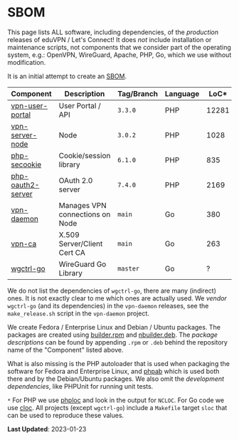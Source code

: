 # SBOM

This page lists ALL software, including dependencies, of the _production_ 
releases of eduVPN / Let's Connect! It does _not_ include installation or 
maintenance scripts, not components that we consider part of the operating 
system, e.g.: OpenVPN, WireGuard, Apache, PHP, Go, which we use without 
modification.

It is an initial attempt to create an 
[SBOM](https://en.wikipedia.org/wiki/Software_supply_chain).

| Component       												    | Description                     | Tag/Branch | Language | LoC*  |
| ----------------------------------------------------------------- | ------------------------------- | ---------- | -------- | ----- |
| [vpn-user-portal](https://git.sr.ht/~fkooman/vpn-user-portal)     | User Portal / API               | `3.3.0`    | PHP      | 12281 |
| [vpn-server-node](https://git.sr.ht/~fkooman/vpn-server-node)     | Node                            | `3.0.2`    | PHP      | 1028  |
| [php-secookie](https://git.sr.ht/~fkooman/php-secookie/)          | Cookie/session library          | `6.1.0`    | PHP      | 835   |
| [php-oauth2-server](https://git.sr.ht/~fkooman/php-oauth2-server) | OAuth 2.0 server                | `7.4.0`    | PHP      | 2169  |
| [vpn-daemon](https://git.sr.ht/~fkooman/vpn-daemon)               | Manages VPN connections on Node | `main`     | Go       | 380   |
| [vpn-ca](https://git.sr.ht/~fkooman/vpn-ca)                       | X.509 Server/Client Cert CA     | `main`     | Go       | 263   |
| [wgctrl-go](https://github.com/WireGuard/wgctrl-go)               | WireGuard Go Library            | `master`   | Go       | ?     |

We do not list the dependencies of `wgctrl-go`, there are many (indirect) ones. 
It is not exactly clear to me which ones are actually used. We _vendor_ 
`wgctrl-go` (and its dependencies) in the `vpn-daemon` releases, see the 
`make_release.sh` script in the `vpn-daemon` project.

We create Fedora / Enterprise Linux and Debian / Ubuntu packages. The 
packages are created using 
[builder.rpm](https://git.sr.ht/~fkooman/builder.rpm) and 
[nbuilder.deb](https://git.sr.ht/~fkooman/nbuilder.deb). The 
_package descriptions_ can be found by appending `.rpm` or `.deb` behind the 
repository name of the "Component" listed above.

What is also missing is the PHP autoloader that is used when packaging the 
software for Fedora and Enterprise Linux, and 
[phpab](https://github.com/theseer/Autoload) which is used both there and by 
the Debian/Ubuntu packages. We also omit the _development dependencies_, like 
PHPUnit for running unit tests.

`*` For PHP we use [phploc](https://github.com/sebastianbergmann/phploc) and 
look in the output for `NCLOC`. For Go code we use 
[cloc](https://github.com/AlDanial/cloc). All projects (except `wgctrl-go`) 
include a `Makefile` target `sloc` that can be used to reproduce these values. 

**Last Updated**: 2023-01-23
